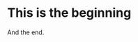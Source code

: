 <!-- TITLE: Omise Go Hello page -->
<!-- SUBTITLE: A quick summary of Hello -->

# This is the beginning

And the end.